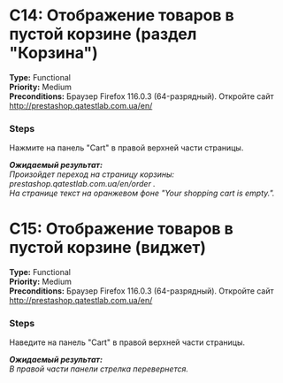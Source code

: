 # C14: Отображение товаров в пустой корзине (раздел "Корзина")

**Type:** Functional  
**Priority:** Medium  
**Preconditions:** Браузер Firefox 116.0.3 (64-разрядный). Откройте сайт http://prestashop.qatestlab.com.ua/en/ 

### Steps
Нажмите на панель "Cart" в правой верхней части страницы.

***Ожидаемый результат:***  
*Произойдет переход на страницу корзины: prestashop.qatestlab.com.ua/en/order .  
На странице текст на оранжевом фоне "Your shopping cart is empty.".*

# C15: Отображение товаров в пустой корзине (виджет)

**Type:** Functional  
**Priority:** Medium  
**Preconditions:** Браузер Firefox 116.0.3 (64-разрядный). Откройте сайт http://prestashop.qatestlab.com.ua/en/ 

### Steps
Наведите на панель "Cart" в правой верхней части страницы.

***Ожидаемый результат:***  
*В правой части панели стрелка перевернется.*